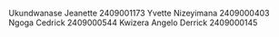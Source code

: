 Ukundwanase Jeanette 2409001173
Yvette Nizeyimana    2409000403
Ngoga Cedrick        2409000544
Kwizera Angelo Derrick 2409000145
